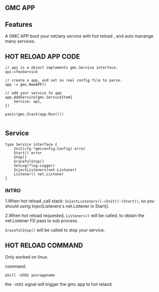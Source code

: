 ## GMC APP

## Features

A GMC APP boot your net/any service with hot reload , and auto manange many services. 

## HOT RELOAD APP CODE

```golang
// api is a object implements gmc.Service interface.
api:=fooService

// create a app, and set no real config file to parse.
app := gmc.NewAPP()

// add your service to app
app.AddService(gmc.ServiceItem{
    Service: api,
})

panic(gmc.Stack(app.Run()))
    
```

## Service

```golang
type Service interface {
	Init(cfg *gmcconfig.Config) error
	Start() error
	Stop()
	GracefulStop()
	SetLog(*log.Logger)
	InjectListeners(net.Listener)
	Listener() net.Listener
}
```
### INTRO

1.When hot reload.,call stack: `InjectListeners()->Init()->Start()`, so you should using InjectListeners's net.Listener in Start().  

2.When hot reload requested, `Listeners()` will be called, to obtain the net.Listener FD pass to sub process.  

`GracefulStop()` will be called to stop your service.  

## HOT RELOAD COMMAND

Only worked on linux.  

command:  

`pkill -USR2 yourappname`

the `-USR2` signal will trigger the gmc app to hot relaod.